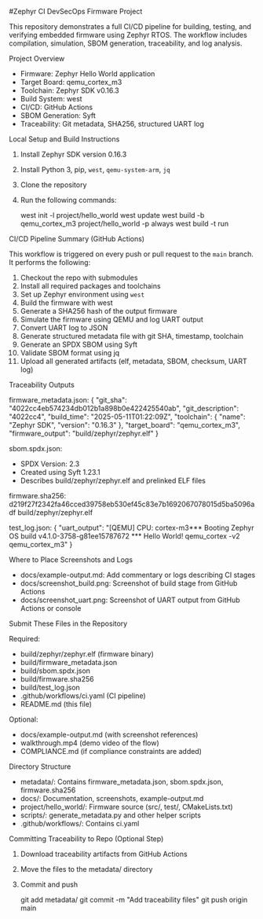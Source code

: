 #Zephyr CI DevSecOps Firmware Project

This repository demonstrates a full CI/CD pipeline for building, testing, and verifying embedded firmware using Zephyr RTOS. The workflow includes compilation, simulation, SBOM generation, traceability, and log analysis.

Project Overview

* Firmware: Zephyr Hello World application
* Target Board: qemu\_cortex\_m3
* Toolchain: Zephyr SDK v0.16.3
* Build System: west
* CI/CD: GitHub Actions
* SBOM Generation: Syft
* Traceability: Git metadata, SHA256, structured UART log

Local Setup and Build Instructions

1. Install Zephyr SDK version 0.16.3
2. Install Python 3, pip, `west`, `qemu-system-arm`, `jq`
3. Clone the repository
4. Run the following commands:

   west init -l project/hello\_world
   west update
   west build -b qemu\_cortex\_m3 project/hello\_world -p always
   west build -t run

CI/CD Pipeline Summary (GitHub Actions)

This workflow is triggered on every push or pull request to the `main` branch. It performs the following:

1. Checkout the repo with submodules
2. Install all required packages and toolchains
3. Set up Zephyr environment using `west`
4. Build the firmware with west
5. Generate a SHA256 hash of the output firmware
6. Simulate the firmware using QEMU and log UART output
7. Convert UART log to JSON
8. Generate structured metadata file with git SHA, timestamp, toolchain
9. Generate an SPDX SBOM using Syft
10. Validate SBOM format using jq
11. Upload all generated artifacts (elf, metadata, SBOM, checksum, UART log)

Traceability Outputs

firmware\_metadata.json:
{
"git\_sha": "4022cc4eb574234db012b1a898b0e422425540ab",
"git\_description": "4022cc4",
"build\_time": "2025-05-11T01:22:09Z",
"toolchain": {
"name": "Zephyr SDK",
"version": "0.16.3"
},
"target\_board": "qemu\_cortex\_m3",
"firmware\_output": "build/zephyr/zephyr.elf"
}

sbom.spdx.json:

* SPDX Version: 2.3
* Created using Syft 1.23.1
* Describes build/zephyr/zephyr.elf and prelinked ELF files

firmware.sha256:
d219f27f2342fa46cced39758eb530ef45c83e7b1692067078015d5ba5096adf  build/zephyr/zephyr.elf

test\_log.json:
{
"uart\_output": "\[QEMU] CPU: cortex-m3\*\*\* Booting Zephyr OS build v4.1.0-3758-g81ee15787672 \*\*\* Hello World! qemu\_cortex -v2 qemu\_cortex\_m3"
}

Where to Place Screenshots and Logs

* docs/example-output.md: Add commentary or logs describing CI stages
* docs/screenshot\_build.png: Screenshot of build stage from GitHub Actions
* docs/screenshot\_uart.png: Screenshot of UART output from GitHub Actions or console

Submit These Files in the Repository

Required:

* build/zephyr/zephyr.elf (firmware binary)
* build/firmware\_metadata.json
* build/sbom.spdx.json
* build/firmware.sha256
* build/test\_log.json
* .github/workflows/ci.yaml (CI pipeline)
* README.md (this file)

Optional:

* docs/example-output.md (with screenshot references)
* walkthrough.mp4 (demo video of the flow)
* COMPLIANCE.md (if compliance constraints are added)

Directory Structure

* metadata/: Contains firmware\_metadata.json, sbom.spdx.json, firmware.sha256
* docs/: Documentation, screenshots, example-output.md
* project/hello\_world/: Firmware source (src/, test/, CMakeLists.txt)
* scripts/: generate\_metadata.py and other helper scripts
* .github/workflows/: Contains ci.yaml

Committing Traceability to Repo (Optional Step)

1. Download traceability artifacts from GitHub Actions
2. Move the files to the metadata/ directory
3. Commit and push

   git add metadata/
   git commit -m "Add traceability files"
   git push origin main
